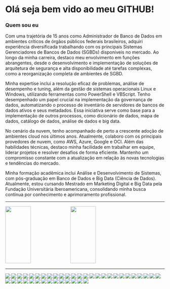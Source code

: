 # Olá seja bem vido ao meu GITHUB!

### Quem sou eu
Com uma trajetória de 15 anos como Administrador de Banco de Dados em ambientes críticos de órgãos públicos federais brasileiros, adquiri experiência diversificada trabalhando com os principais Sistemas Gerenciadores de Bancos de Dados (SGBDs) disponíveis no mercado. Ao longo da minha carreira, destaco meu envolvimento em funções abrangentes, desde o desenvolvimento e implementação de soluções de arquitetura de segurança e alta disponibilidade até tarefas complexas, como a reorganização completa de ambientes de SGBD.

Minha expertise inclui a resolução eficaz de problemas, análise de desempenho e tuning, além da gestão de sistemas operacionais Linux e Windows, utilizando ferramentas como PowerShell e VBScript. Tenho desempenhado um papel crucial na implementação da governança de dados, automatizando o processo de inventário de servidores de bancos de dados ativos e seus metadados. Essa iniciativa serve como base para a implementação de outros processos, como dicionário de dados, mapa de dados, catálogo de dados, análise de dados e big data.

No cenário da nuvem, tenho acompanhado de perto a crescente adoção de ambientes cloud nos últimos anos. Atualmente, colaboro com os principais provedores de nuvem, como AWS, Azure, Google e OCI. Além das habilidades técnicas, destaco minha facilidade em trabalhar em equipe, liderar projetos e resolver desafios de forma eficiente. Mantenho um compromisso constante com a atualização em relação às novas tecnologias e tendências do mercado.

Minha formação acadêmica inclui Análise e Desenvolvimento de Sistemas, com pós-graduação em Banco de Dados e Big Data (Ciência de Dados). Atualmente, estou cursando Mestrado em Marketing Digital e Big Data pela Fundação Universitária Iberoamericana, consolidando minha busca contínua por conhecimento e aprimoramento profissional.


------------------------------------------------------

<div>
  <img height="180em" src="https://github-readme-stats.vercel.app/api?username=j-a-vicente&show_icons=true&theme=algolia&include_all_commits=true&count_private=true" width="40%"/>
  <img height="180em" src="https://github-readme-stats.vercel.app/api/top-langs/?username=j-a-vicente&layout=compact&langs_count=6&theme=algolia" width="40%"/>
</div>

------------------------------------------------------

<div align="center">
  <a href="https://github.com/j-a-vicente">
<img align="left" src="https://img.shields.io/badge/Microsoft%20SQL%20Server-CC2927?style=for-the-badge&logo=microsoft%20sql%20server&logoColor=white" />
<img align="left" src="https://img.shields.io/badge/Oracle-F80000?style=for-the-badge&logo=oracle&logoColor=white" />
<img align="left" src="https://img.shields.io/badge/mysql-%2300f.svg?style=for-the-badge&logo=mysql&logoColor=white" />
<img align="left" src="https://img.shields.io/badge/postgres-%23316192.svg?style=for-the-badge&logo=postgresql&logoColor=white" />
<img align="left" src="https://img.shields.io/badge/MongoDB-%234ea94b.svg?style=for-the-badge&logo=mongodb&logoColor=white" />
<img align="left" src="https://img.shields.io/badge/Neo4j-008CC1?style=for-the-badge&logo=neo4j&logoColor=white" />
<img align="left" src="https://img.shields.io/badge/firebase-%23039BE5.svg?style=for-the-badge&logo=firebase" />
<img align="left" src="https://img.shields.io/badge/Amazon%20DynamoDB-4053D6?style=for-the-badge&logo=Amazon%20DynamoDB&logoColor=white" /> 
<img align="left" src="https://img.shields.io/badge/cassandra-%231287B1.svg?style=for-the-badge&logo=apache-cassandra&logoColor=white" /> 
<img align="left" src="https://img.shields.io/badge/java-%23ED8B00.svg?style=for-the-badge&logo=openjdk&logoColor=white"/>
<img align="left" src="https://img.shields.io/badge/.NET-5C2D91?style=for-the-badge&logo=.net&logoColor=white"/>
<img align="left" src="https://img.shields.io/badge/scala-%23DC322F.svg?style=for-the-badge&logo=scala&logoColor=white"/>
<img align="left" src="https://img.shields.io/badge/Visual%20Studio%20Code-0078d7.svg?style=for-the-badge&logo=visual-studio-code&logoColor=white"/>
<img align="left" src="https://img.shields.io/badge/Visual%20Studio-5C2D91.svg?style=for-the-badge&logo=visual-studio&logoColor=white"/>
<img align="left" src="https://img.shields.io/badge/python-3670A0?style=for-the-badge&logo=python&logoColor=ffdd54"/>
<img align="left" src="https://img.shields.io/badge/r-%23276DC3.svg?style=for-the-badge&logo=r&logoColor=white"/>
<img align="left" src="https://img.shields.io/badge/shell_script-%23121011.svg?style=for-the-badge&logo=gnu-bash&logoColor=white"/>
<img align="left" src="https://img.shields.io/badge/pandas-%23150458.svg?style=for-the-badge&logo=pandas&logoColor=white"/>
<img align="left" src="https://img.shields.io/badge/Anaconda-%2344A833.svg?style=for-the-badge&logo=anaconda&logoColor=white"/>
<img align="left" src="https://img.shields.io/badge/GoogleCloud-%234285F4.svg?style=for-the-badge&logo=google-cloud&logoColor=white"/>
<img align="left" src="https://img.shields.io/badge/azure-%230072C6.svg?style=for-the-badge&logo=microsoftazure&logoColor=white"/>
<img align="left" src="https://img.shields.io/badge/AWS-%23FF9900.svg?style=for-the-badge&logo=amazon-aws&logoColor=white"/>
<img align="left" src="https://img.shields.io/badge/PowerShell-%235391FE.svg?style=for-the-badge&logo=powershell&logoColor=white"/>
<img align="left" src="https://img.shields.io/badge/Apache%20Hadoop-66CCFF?style=for-the-badge&logo=apachehadoop&logoColor=black"/>
<img align="left" src="https://img.shields.io/badge/Apache%20Kafka-000?style=for-the-badge&logo=apachekafka"/>
<img align="left" src="https://img.shields.io/badge/Apache%20Spark-FDEE21?style=flat-square&logo=apachespark&logoColor=black"/>
<img align="left" src="https://img.shields.io/badge/Windows%20Terminal-%234D4D4D.svg?style=for-the-badge&logo=windows-terminal&logoColor=white"/>
<img align="left" src="https://img.shields.io/badge/Linux-FCC624?style=for-the-badge&logo=linux&logoColor=black"/>
<img align="left" src="https://img.shields.io/badge/Red%20Hat-EE0000?style=for-the-badge&logo=redhat&logoColor=white"/>
<img align="left" src="https://img.shields.io/badge/Windows-0078D6?style=for-the-badge&logo=windows&logoColor=white"/>
<img align="left" src="https://img.shields.io/badge/grafana-%23F46800.svg?style=for-the-badge&logo=grafana&logoColor=white"/>
<img align="left" src="https://img.shields.io/badge/power_bi-F2C811?style=for-the-badge&logo=powerbi&logoColor=black"/>
<img align="left" src="https://img.shields.io/badge/docker-%230db7ed.svg?style=for-the-badge&logo=docker&logoColor=white"/>
<img align="left" src="https://img.shields.io/badge/google-4285F4?style=for-the-badge&logo=google&logoColor=white"/>
<img align="left" src="https://img.shields.io/badge/apache-%23D42029.svg?style=for-the-badge&logo=apache&logoColor=white"/>
<img align="left" src="https://img.shields.io/badge/Apache%20Airflow-017CEE?style=for-the-badge&logo=Apache%20Airflow&logoColor=white"/>
<img align="left" src="https://img.shields.io/badge/nginx-%23009639.svg?style=for-the-badge&logo=nginx&logoColor=white"/>
<img align="left" src="https://img.shields.io/badge/linkedin-%230077B5.svg?style=for-the-badge&logo=linkedin&logoColor=white"/>
<img align="left" src="https://img.shields.io/badge/YouTube-%23FF0000.svg?style=for-the-badge&logo=YouTube&logoColor=white"/>
<img align="left" src="https://img.shields.io/badge/github-%23121011.svg?style=for-the-badge&logo=github&logoColor=white"/>
</div>

